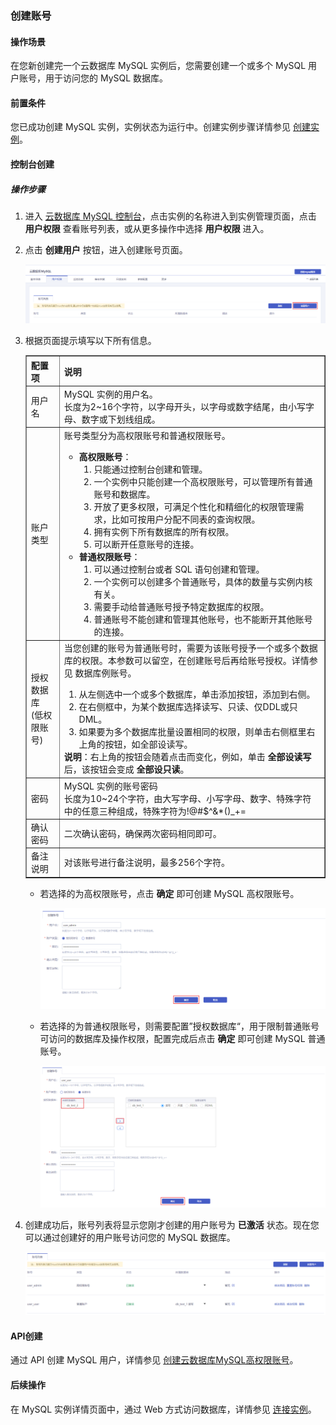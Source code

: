 ### 创建账号

#### 操作场景

在您新创建完一个云数据库 MySQL 实例后，您需要创建一个或多个 MySQL 用户账号，用于访问您的 MySQL 数据库。

#### 前置条件

您已成功创建 MySQL 实例，实例状态为运行中。创建实例步骤详情参见 [创建实例](.\..\..\04.操作指南\02.管理实例\00.创建实例.md)。

#### 控制台创建

##### 操作步骤

1. 进入 [云数据库 MySQL 控制台](https://console.capitalonline.net/loadbalancers)，点击实例的名称进入到实例管理页面，点击 **用户权限** 查看账号列表，或从更多操作中选择 **用户权限** 进入。

2. 点击 **创建用户** 按钮，进入创建账号页面。

   ![创建用户-用户权限](./../../pic/创建用户-用户权限.png)

3. 根据页面提示填写以下所有信息。

   <table width="95%" border="1" cellpadding="2" cellspacing="1">
   	<thead>
           <tr>
               <th align="left" width="10%">配置项</th>
               <th align="left" width="80%">说明</th>
           </tr>
   	</thead>
       <tbody>
           <tr>
               <td>用户名</td>
               <td>MySQL 实例的用户名。</br>
           	长度为2~16个字符，以字母开头，以字母或数字结尾，由小写字母、数字或下划线组成。</td>
           </tr>
   		<tr>
               <td>账户类型</td>
               <td>账号类型分为高权限账号和普通权限账号。
                   <ul>
                       <li><b>高权限账号</b>：
                       	<ol>
                               <li>只能通过控制台创建和管理。</li>
                               <li>一个实例中只能创建一个高权限账号，可以管理所有普通账号和数据库。</li>
                               <li>开放了更多权限，可满足个性化和精细化的权限管理需求，比如可按用户分配不同表的查询权限。</li>
                               <li>拥有实例下所有数据库的所有权限。</li>
                               <li>可以断开任意账号的连接。</li>
                           </ol>
                       </li>
                       <li><b>普通权限账号</b>：
                       	<ol>
                               <li>可以通过控制台或者 SQL 语句创建和管理。</li>
                               <li>一个实例可以创建多个普通账号，具体的数量与实例内核有关。</li>
                               <li>需要手动给普通账号授予特定数据库的权限。</li>
                               <li>普通账号不能创建和管理其他账号，也不能断开其他账号的连接。</li>
                           </ol>
                       </li>
                   </ul>
               </td>
           </tr>
   		<tr>
               <td>授权数据库</br>(低权限账号)</td>
   			<td>当您创建的账号为普通账号时，需要为该账号授予一个或多个数据库的权限。本参数可以留空，在创建账号后再给账号授权。详情参见 <a herf=".\..\..\02.产品简介\05.产品实例\01.数据库账号权限.md">数据库例账号</a>。
   				<ol>
                       <li>从左侧选中一个或多个数据库，单击添加按钮，添加到右侧。</li>
                       <li>在右侧框中，为某个数据库选择读写、只读、仅DDL或只DML。</li>
                       <li>如果要为多个数据库批量设置相同的权限，则单击右侧框里右上角的按钮，如全部设读写。</li>
                   </ol>
                   <b>说明</b>：右上角的按钮会随着点击而变化，例如，单击 <b>全部设读写</b> 后，该按钮会变成 <b>全部设只读</b>。
   			</td>
   		</tr>
   		<tr>
   			<td>密码</td>
               <td>MySQL 实例的账号密码</br>长度为10~24个字符，由大写字母、小写字母、数字、特殊字符中的任意三种组成，特殊字符为!@#$^&*()_+=</td>
   		</tr>
   		<tr>
   			<td>确认密码</td>
               <td>二次确认密码，确保两次密码相同即可。</td>
   		</tr>
   		<tr>
   			<td>备注说明</td>
               <td>对该账号进行备注说明，最多256个字符。</td>
   		</tr>
   	</tbody>
   </table>

   + 若选择的为高权限账号，点击 **确定** 即可创建 MySQL 高权限账号。

     ![创建用户-高权限](./../../pic/创建用户-高权限.png)

   + 若选择的为普通权限账号，则需要配置”授权数据库“，用于限制普通账号可访问的数据库及操作权限，配置完成后点击 **确定** 即可创建 MySQL 普通账号。

     ![创建用户-普通权限](./../../pic/创建用户-普通权限.png)

4. 创建成功后，账号列表将显示您刚才创建的用户账号为 **已激活** 状态。现在您可以通过创建好的用户账号访问您的 MySQL 数据库。

   ![创建用户-用户列表](./../../pic/创建用户-用户列表.png)

#### API创建

通过 API 创建 MySQL 用户，详情参见 [创建云数据库MySQL高权限账号](.\..\..\08.API文档\03.账号相关接口\00.创建云数据库MySQL高权限账号.md)。

#### 后续操作

在 MySQL 实例详情页面中，通过 Web 方式访问数据库，详情参见 [连接实例](.\..\..\04.操作指南\02.管理实例\01.连接实例.md)。
